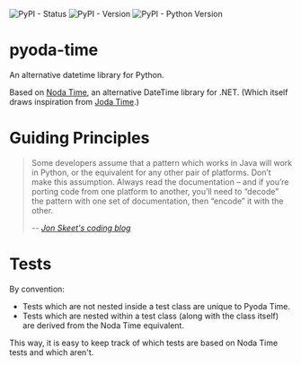 ![PyPI - Status](https://img.shields.io/pypi/status/pyoda-time)
![PyPI - Version](https://img.shields.io/pypi/v/pyoda-time)
![PyPI - Python Version](https://img.shields.io/pypi/pyversions/pyoda-time)

# pyoda-time

An alternative datetime library for Python.

Based on [Noda Time](https://github.com/nodatime/nodatime), an alternative DateTime library for .NET. (Which itself draws inspiration from [Joda Time](https://github.com/JodaOrg/joda-time).)

# Guiding Principles

> Some developers assume that a pattern which works in Java will work in Python, or the equivalent for any other pair of platforms. Don’t make this assumption. Always read the documentation – and if you’re porting code from one platform to another, you’ll need to “decode” the pattern with one set of documentation, then “encode” it with the other.
>
> -- <cite>[Jon Skeet's coding blog](https://codeblog.jonskeet.uk/2015/05/05/common-mistakes-in-datetime-formatting-and-parsing/)</cite>

# Tests

By convention:

- Tests which are not nested inside a test class are unique to Pyoda Time.
- Tests which are nested within a test class (along with the class itself) are derived from the Noda Time equivalent.

This way, it is easy to keep track of which tests are based on Noda Time tests and which aren't.


